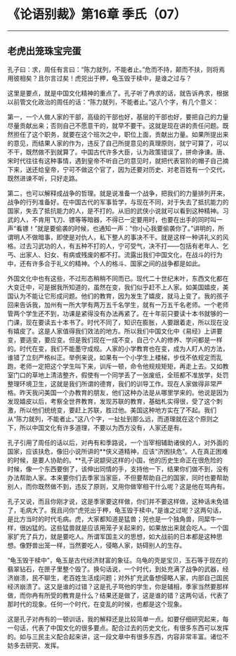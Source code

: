 # 《论语别裁》第16章 季氏（07）

------

## 老虎出笼珠宝完蛋

孔子曰：求，周任有言曰：“陈力就列，不能者止。”危而不持，颠而不扶，则将焉用彼相矣？且尔言过矣！虎兕出于柙，龟玉毁于椟中，是谁之过与？

这里是要点，就是中国文化精神的重点了。孔子听了冉求的话，就告诉冉求，根据以前管文化政治的周任的话：“陈力就列，不能者止。”这八个字，有几个意义：

第一，一个人做人家的干部，高级的干部也好，基层的干部也好，要把自己的力量尽量贡献出来；否则自己不愿意干的，就早不要干。这就是现在讲的责任问题。既然担任了这个职务，就要在这个班次之中，职位上面，贡献出力量。如果所提出来的意见，而结果人家的作为，违反了自己所提意见的真理原则，就宁可算了，可以不干，既然做不到就算了。中国古代许多大臣，认为政策错误了，拼命诤谏。唐、宋时代往往有这种事情，遇到皇帝不听自己的意见时，就把代表官阶的帽子自己摘下来，送还给皇帝，宁可不做这个官了，因为还要对历史、对老百姓有一个交代，既然进谏不听，只好走路。

第二，也可以解释成战争的哲理。就是说准备一个战争，把我们的力量排列开来，战争的行列准备好。在中国古代的军事哲学，与现在不同，对于失去了抵抗能力的国家，失去了抵抗能力的人，是不打的。从旧的武侠小说就可以看到这种精神。习武的人，不肯用飞刀、镖等等暗器，不得已一定要用时，也要在出手的同时叫一声“看镖！”就是要偷袭的时候，也通知一声：“你小心我要偷袭你了。”讲明的，所谓明人不做暗事，即使是对仇人，私下整人的事决不干。就是这样一种讲礼义的风格。过去习武功的人，有五种不打的人，宁可受气，决不打——包括有老年人、乞丐、出家人、妇女、有病或残废的都不打。流露出我们中国文化，在战斗的行为中，还有许多合于礼义的精神。个人的格斗、国家之间的战争都是如此。

外国文化中也有这些，不过形态稍稍不同而已。现代二十世纪末叶，东西文化都在大变迁中，可是据我所知道的，虽然在变，我们似乎赶不上人家。如美国嬉皮，美国认为不能让它形成问题。他们的教育，因为发生了嬉皮，就马上变了。我的孩子回来告诉我，加州有一所大学有两万五千名学生，就有一万五千名老师。一个老师管两个学生还不到，功课是紧得没有办法再紧了。在十年前只要读十本书就够的一门课，现在要读五十本书了。时代不同了，知识在膨胀，人要跟着走，所以现在没有嬉皮了。这是人家值得我们效法的地方。所以我们中国文化中《易经》上讲要变，要适变，要应变。但是我们现在一成不变，自己个人的修养、学问都是一样的。时代在变，我们不能墨守成规。人家的小学教育也在变，成为人盯人的方法，谁错了立刻严格纠正。举例来说，如果有一个小学生上楼梯，步伐不依规定而乱跑，老师一定把这个学生叫下来，训斥一顿，命令他规规矩矩，再走上去。又如教室门口的草地上清洁整齐，假使有一个同学丢了一张废纸，全班都不准放学，处罚整理环境卫生，这就是我们所谓的德育，我们的训导工作。现在人家做得非常严格。昨天我问美国一个办教育的朋友，他们这种办法是从哪里学来的。他说是因为发现嬉皮以后，考察全世界教育，发现苏联的教育，基础札实得很，受了这个刺激，所以他们统统变，要赶上苏联，胜过他。美国这种地方实在了不起。我们从“陈力就列，不能者止。”这八个字，一扯扯到那么远，而道理就在这个原则之下，所以中国文化有许多道理，不要以为西方没有，人家还是有。

孔子引用了周任的话以后，对冉有和季路说，一个当宰相辅助诸侯的人，对外面的国家，应该扶危，像旧小说所讲的**侠义道精神，应该“济困扶危”。人在真正困难的时候，是要人协助的。**孔子说颛臾这样的小国，他的历史生命正在很危险的时候，像一个东西要倒了，该伸出同情的手，支持他一下，结果你们做不到，没有办法帮助人家。本来要你们去季家当家臣，不但要帮助自己的国家，同时也要帮助别人，而你既然做不到，违反了原则，又用你做宰相干什么呢？这是他在骂冉有。

孔子又说，而且你刚才说，这是季家要这样做，你们并不要这样做，这种话未免错了，毛病大了。我且问你“虎兕出于柙，龟玉毁于椟中。”是谁之过呢？这两句话，是比方当时的时代毛病。虎，大家都知道是猛兽；兕也是一个独角兽，同犀牛一样，很凶猛的。这些猛兽就是应该用笼子关起来的，如果放出来就会吃人。一个国家扩充了兵力，就是要吃人。所谓军国主义的思想，如大战前的日本都是这种思想。像野兽出笼一样，当然要吃人，侵略人家，妨碍别人的生存。

“龟玉毁于椟中”，龟玉是古代经济财富的象征。乌龟的壳是宝贝，玉石等于现在的翡翠钻石，在匣子里整个毁了。换句话说，一个时代，到处充满了战争的武器，经济崩溃，民不聊生，老百姓生活成问题；对外扩充武备想侵略人家，内部自己国民经济崩溃了。这又是谁的过错？这是孔子骂他的学生，你是辅相，季家当然要那样做，而你冉有所受的教育是什么？结果还是做了，这是谁的错？这两句话，代表了那时代的现象。任何一个时代，在变乱的时候，也都是这个现象。

这是孔子对冉有的一顿训话，我的解释还是比较简单一点。如要仔细研究起来，每一句话，代表了中国文化的很多要点。配合过去的历史文化，有很多东西可以发挥的。如与三民主义配合起来讲，这一段文章中有很多东西，内容非常丰富。诸位不妨多去研究、发挥。

